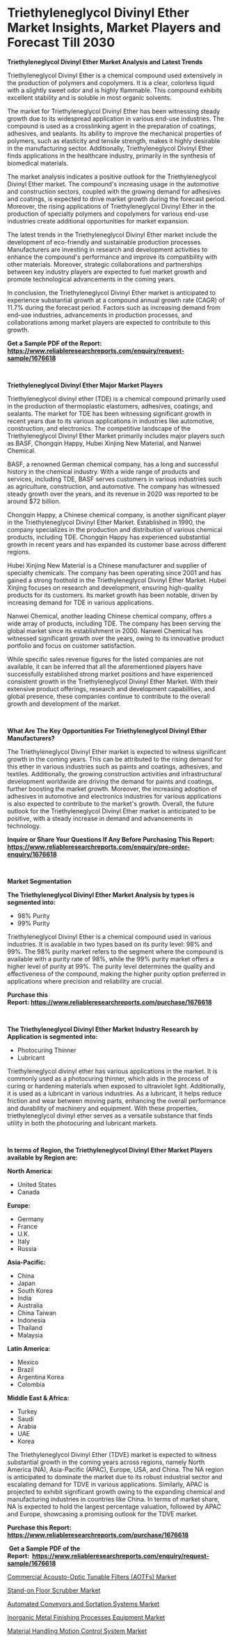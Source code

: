 <p><h1>Triethyleneglycol Divinyl Ether Market Insights, Market Players and Forecast Till 2030</h1></p><p><strong>Triethyleneglycol Divinyl Ether Market Analysis and Latest Trends</strong></p>
<p><p>Triethyleneglycol Divinyl Ether is a chemical compound used extensively in the production of polymers and copolymers. It is a clear, colorless liquid with a slightly sweet odor and is highly flammable. This compound exhibits excellent stability and is soluble in most organic solvents.</p><p>The market for Triethyleneglycol Divinyl Ether has been witnessing steady growth due to its widespread application in various end-use industries. The compound is used as a crosslinking agent in the preparation of coatings, adhesives, and sealants. Its ability to improve the mechanical properties of polymers, such as elasticity and tensile strength, makes it highly desirable in the manufacturing sector. Additionally, Triethyleneglycol Divinyl Ether finds applications in the healthcare industry, primarily in the synthesis of biomedical materials.</p><p>The market analysis indicates a positive outlook for the Triethyleneglycol Divinyl Ether market. The compound's increasing usage in the automotive and construction sectors, coupled with the growing demand for adhesives and coatings, is expected to drive market growth during the forecast period. Moreover, the rising applications of Triethyleneglycol Divinyl Ether in the production of specialty polymers and copolymers for various end-use industries create additional opportunities for market expansion.</p><p>The latest trends in the Triethyleneglycol Divinyl Ether market include the development of eco-friendly and sustainable production processes. Manufacturers are investing in research and development activities to enhance the compound's performance and improve its compatibility with other materials. Moreover, strategic collaborations and partnerships between key industry players are expected to fuel market growth and promote technological advancements in the coming years.</p><p>In conclusion, the Triethyleneglycol Divinyl Ether market is anticipated to experience substantial growth at a compound annual growth rate (CAGR) of 11.7% during the forecast period. Factors such as increasing demand from end-use industries, advancements in production processes, and collaborations among market players are expected to contribute to this growth.</p></p>
<p><strong>Get a Sample PDF of the Report:&nbsp; <a href="https://www.reliableresearchreports.com/enquiry/request-sample/1676618">https://www.reliableresearchreports.com/enquiry/request-sample/1676618</a></strong></p>
<p>&nbsp;</p>
<p><strong>Triethyleneglycol Divinyl Ether Major Market Players</strong></p>
<p><p>Triethyleneglycol divinyl ether (TDE) is a chemical compound primarily used in the production of thermoplastic elastomers, adhesives, coatings, and sealants. The market for TDE has been witnessing significant growth in recent years due to its various applications in industries like automotive, construction, and electronics. The competitive landscape of the Triethyleneglycol Divinyl Ether Market primarily includes major players such as BASF, Chongqin Happy, Hubei Xinjing New Material, and Nanwei Chemical.</p><p>BASF, a renowned German chemical company, has a long and successful history in the chemical industry. With a wide range of products and services, including TDE, BASF serves customers in various industries such as agriculture, construction, and automotive. The company has witnessed steady growth over the years, and its revenue in 2020 was reported to be around $72 billion.</p><p>Chongqin Happy, a Chinese chemical company, is another significant player in the Triethyleneglycol Divinyl Ether Market. Established in 1990, the company specializes in the production and distribution of various chemical products, including TDE. Chongqin Happy has experienced substantial growth in recent years and has expanded its customer base across different regions.</p><p>Hubei Xinjing New Material is a Chinese manufacturer and supplier of specialty chemicals. The company has been operating since 2001 and has gained a strong foothold in the Triethyleneglycol Divinyl Ether Market. Hubei Xinjing focuses on research and development, ensuring high-quality products for its customers. Its market growth has been notable, driven by increasing demand for TDE in various applications.</p><p>Nanwei Chemical, another leading Chinese chemical company, offers a wide array of products, including TDE. The company has been serving the global market since its establishment in 2000. Nanwei Chemical has witnessed significant growth over the years, owing to its innovative product portfolio and focus on customer satisfaction.</p><p>While specific sales revenue figures for the listed companies are not available, it can be inferred that all the aforementioned players have successfully established strong market positions and have experienced consistent growth in the Triethyleneglycol Divinyl Ether Market. With their extensive product offerings, research and development capabilities, and global presence, these companies continue to contribute to the overall growth and development of the market.</p></p>
<p>&nbsp;</p>
<p><strong>What Are The Key Opportunities For Triethyleneglycol Divinyl Ether Manufacturers?</strong></p>
<p><p>The Triethyleneglycol Divinyl Ether market is expected to witness significant growth in the coming years. This can be attributed to the rising demand for this ether in various industries such as paints and coatings, adhesives, and textiles. Additionally, the growing construction activities and infrastructural development worldwide are driving the demand for paints and coatings, further boosting the market growth. Moreover, the increasing adoption of adhesives in automotive and electronics industries for various applications is also expected to contribute to the market's growth. Overall, the future outlook for the Triethyleneglycol Divinyl Ether market is anticipated to be positive, with a steady increase in demand and advancements in technology.</p></p>
<p><strong>Inquire or Share Your Questions If Any Before Purchasing This Report: <a href="https://www.reliableresearchreports.com/enquiry/pre-order-enquiry/1676618">https://www.reliableresearchreports.com/enquiry/pre-order-enquiry/1676618</a></strong></p>
<p>&nbsp;</p>
<p><strong>Market Segmentation</strong></p>
<p><strong>The Triethyleneglycol Divinyl Ether Market Analysis by types is segmented into:</strong></p>
<p><ul><li>98% Purity</li><li>99% Purity</li></ul></p>
<p><p>Triethyleneglycol Divinyl Ether is a chemical compound used in various industries. It is available in two types based on its purity level: 98% and 99%. The 98% purity market refers to the segment where the compound is available with a purity rate of 98%, while the 99% purity market offers a higher level of purity at 99%. The purity level determines the quality and effectiveness of the compound, making the higher purity option preferred in applications where precision and reliability are crucial.</p></p>
<p><strong>Purchase this Report:&nbsp;<a href="https://www.reliableresearchreports.com/purchase/1676618">https://www.reliableresearchreports.com/purchase/1676618</a></strong></p>
<p>&nbsp;</p>
<p><strong>The Triethyleneglycol Divinyl Ether Market Industry Research by Application is segmented into:</strong></p>
<p><ul><li>Photocuring Thinner</li><li>Lubricant</li></ul></p>
<p><p>Triethyleneglycol divinyl ether has various applications in the market. It is commonly used as a photocuring thinner, which aids in the process of curing or hardening materials when exposed to ultraviolet light. Additionally, it is used as a lubricant in various industries. As a lubricant, it helps reduce friction and wear between moving parts, enhancing the overall performance and durability of machinery and equipment. With these properties, triethyleneglycol divinyl ether serves as a versatile substance that finds utility in both the photocuring and lubricant markets.</p></p>
<p>&nbsp;</p>
<p><strong>In terms of Region, the Triethyleneglycol Divinyl Ether Market Players available by Region are:</strong></p>
<p>
    <p> <strong> North America: </strong>
        <ul>
            <li>United States</li>
            <li>Canada</li>
        </ul>
        </p> 
    <p> <strong> Europe: </strong>
        <ul>
            <li>Germany</li>
            <li>France</li>
            <li>U.K.</li>
            <li>Italy</li>
            <li>Russia</li>
        </ul>
        </p> 
    <p> <strong> Asia-Pacific: </strong>
        <ul>
            <li>China</li>
            <li>Japan</li>
            <li>South Korea</li>
            <li>India</li>
            <li>Australia</li>
            <li>China Taiwan</li>
            <li>Indonesia</li>
            <li>Thailand</li>
            <li>Malaysia</li>
        </ul>
        </p> 
    <p> <strong> Latin America: </strong>
        <ul>
            <li>Mexico</li>
            <li>Brazil</li>
            <li>Argentina Korea</li>
            <li>Colombia</li>
        </ul>
        </p> 
    <p> <strong> Middle East & Africa: </strong>
        <ul>
            <li>Turkey</li>
            <li>Saudi</li>
            <li>Arabia</li>
            <li>UAE</li>
            <li>Korea</li>
        </ul>
    </p>
    </p>
<p><p>The Triethyleneglycol Divinyl Ether (TDVE) market is expected to witness substantial growth in the coming years across regions, namely North America (NA), Asia-Pacific (APAC), Europe, USA, and China. The NA region is anticipated to dominate the market due to its robust industrial sector and escalating demand for TDVE in various applications. Similarly, APAC is projected to exhibit significant growth owing to the expanding chemical and manufacturing industries in countries like China. In terms of market share, NA is expected to hold the largest percentage valuation, followed by APAC and Europe, showcasing a promising outlook for the TDVE market.</p></p>
<p><strong>Purchase this Report: <a href="https://www.reliableresearchreports.com/purchase/1676618">https://www.reliableresearchreports.com/purchase/1676618</a></strong></p>
<p>&nbsp;<strong>Get a Sample PDF of the Report:&nbsp;&nbsp;<a href="https://www.reliableresearchreports.com/enquiry/request-sample/1676618">https://www.reliableresearchreports.com/enquiry/request-sample/1676618</a></strong></p>
<p><strong></strong></p>
<p><p><a href="https://medium.com/@mikemonahan1944/commercial-acousto-optic-tunable-filters-aotfs-market-focuses-on-market-share-size-and-projected-a0864306f943">Commercial Acousto-Optic Tunable Filters (AOTFs) Market</a></p><p><a href="https://medium.com/@kimzemlak1955/analyzing-stand-on-floor-scrubber-market-global-industry-perspective-and-forecast-2023-to-2030-977d839101c9">Stand-on Floor Scrubber Market</a></p><p><a href="https://medium.com/@carrolltorp/automated-conveyors-and-sortation-systems-market-the-key-to-successful-business-strategy-forecast-045221321d43">Automated Conveyors and Sortation Systems Market</a></p><p><a href="https://medium.com/@tobyyundt2023/inorganic-metal-finishing-processes-equipment-market-furnishes-information-on-market-share-market-fabec0e00f7b">Inorganic Metal Finishing Processes Equipment Market</a></p><p><a href="https://medium.com/@ruthgaylord1929/material-handling-motion-control-system-market-research-report-its-history-and-forecast-2023-to-c95c070974e2">Material Handling Motion Control System Market</a></p></p>
